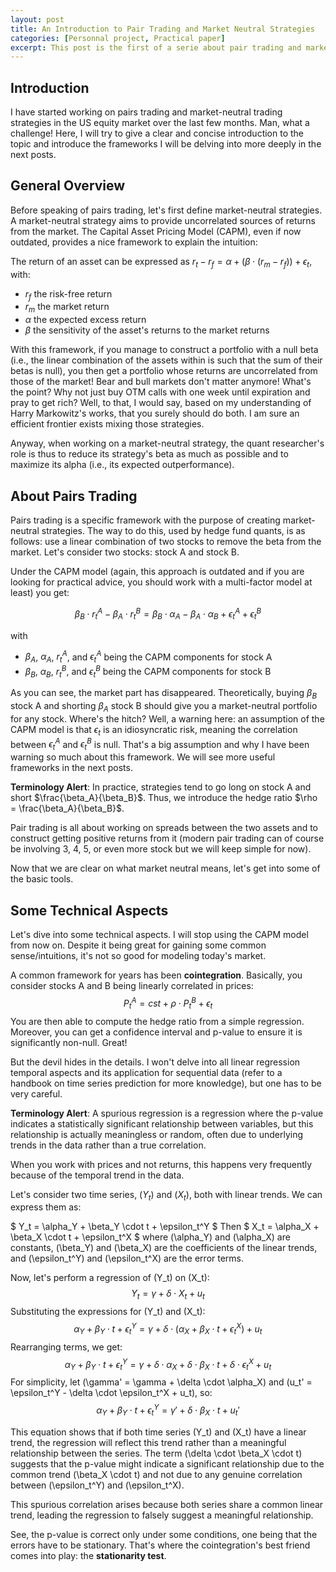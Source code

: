 ```yaml
---
layout: post
title: An Introduction to Pair Trading and Market Neutral Strategies
categories: [Personnal project, Practical paper]
excerpt: This post is the first of a serie about pair trading and market neutral strategies ...
---
```


## Introduction

I have started working on pairs trading and market-neutral trading strategies in the US equity market over the last few months. Man, what a challenge! Here, I will try to give a clear and concise introduction to the topic and introduce the frameworks I will be delving into more deeply in the next posts.

## General Overview

Before speaking of pairs trading, let's first define market-neutral strategies. A market-neutral strategy aims to provide uncorrelated sources of returns from the market. The Capital Asset Pricing Model (CAPM), even if now outdated, provides a nice framework to explain the intuition:

The return of an asset can be expressed as $r_t - r_f = \alpha + (\beta \cdot (r_m - r_f)) + \epsilon_t$, with:
- $r_f$ the risk-free return
- $r_m$ the market return
- $\alpha$ the expected excess return
- $\beta$ the sensitivity of the asset's returns to the market returns

With this framework, if you manage to construct a portfolio with a null beta (i.e., the linear combination of the assets within is such that the sum of their betas is null), you then get a portfolio whose returns are uncorrelated from those of the market! Bear and bull markets don't matter anymore! What's the point? Why not just buy OTM calls with one week until expiration and pray to get rich? Well, to that, I would say, based on my understanding of Harry Markowitz's works, that you surely should do both. I am sure an efficient frontier exists mixing those strategies. 

Anyway, when working on a market-neutral strategy, the quant researcher's role is thus to reduce its strategy's beta as much as possible and to maximize its alpha (i.e., its expected outperformance).

## About Pairs Trading

Pairs trading is a specific framework with the purpose of creating market-neutral strategies. The way to do this, used by hedge fund quants, is as follows: use a linear combination of two stocks to remove the beta from the market. Let's consider two stocks: stock A and stock B.

Under the CAPM model (again, this approach is outdated and if you are looking for practical advice, you should work with a multi-factor model at least) you get:

$$ 
\beta_B \cdot r_t^A - \beta_A \cdot r_t^B = \beta_B \cdot \alpha_A - \beta_A \cdot \alpha_B + \epsilon_t^A + \epsilon_t^B 
$$

with

- $\beta_A$, $\alpha_A$, $r_t^A$, and $\epsilon_t^A$ being the CAPM components for stock A
- $\beta_B$, $\alpha_B$, $r_t^B$, and $\epsilon_t^B$ being the CAPM components for stock B

As you can see, the market part has disappeared. Theoretically, buying $\beta_B$ stock A and shorting $\beta_A$ stock B should give you a market-neutral portfolio for any stock. Where's the hitch? Well, a warning here: an assumption of the CAPM model is that $\epsilon_t$ is an idiosyncratic risk, meaning the correlation between $\epsilon_t^A$ and $\epsilon_t^B$ is null. That's a big assumption and why I have been warning so much about this framework. We will see more useful frameworks in the next posts.

**Terminology Alert**: In practice, strategies tend to go long on stock A and short $\frac{\beta_A}{\beta_B}$. Thus, we introduce the hedge ratio $\rho = \frac{\beta_A}{\beta_B}$.

Pair trading is all about working on spreads between the two assets and to construct getting positive returns from it (modern pair trading can of course be involving 3, 4, 5, or even more stock but we will keep simple for now).

Now that we are clear on what market neutral means, let's get into some of the basic tools.

## Some Technical Aspects

Let's dive into some technical aspects. I will stop using the CAPM model from now on. Despite it being great for gaining some common sense/intuitions, it's not so good for modeling today's market.

A common framework for years has been **cointegration**. Basically, you consider stocks A and B being linearly correlated in prices:
$$
P_t^A = cst + \rho \cdot P_t^B + \epsilon_t
$$
You are then able to compute the hedge ratio from a simple regression. Moreover, you can get a confidence interval and p-value to ensure it is significantly non-null. Great!

But the devil hides in the details. I won't delve into all linear regression temporal aspects and its application for sequential data (refer to a handbook on time series prediction for more knowledge), but one has to be very careful.

**Terminology Alert**: A spurious regression is a regression where the p-value indicates a statistically significant relationship between variables, but this relationship is actually meaningless or random, often due to underlying trends in the data rather than a true correlation.

When you work with prices and not returns, this happens very frequently because of the temporal trend in the data.

Let's consider two time series, $(Y_t)$ and $(X_t)$, both with linear trends. We can express them as:

$
Y_t = \alpha_Y + \beta_Y \cdot t + \epsilon_t^Y
$
Then 
$
X_t = \alpha_X + \beta_X \cdot t + \epsilon_t^X
$
where \(\alpha_Y\) and \(\alpha_X\) are constants, \(\beta_Y\) and \(\beta_X\) are the coefficients of the linear trends, and \(\epsilon_t^Y\) and \(\epsilon_t^X\) are the error terms.

Now, let's perform a regression of \(Y_t\) on \(X_t\):
$$
Y_t = \gamma + \delta \cdot X_t + u_t
$$
Substituting the expressions for \(Y_t\) and \(X_t\):
$$
\alpha_Y + \beta_Y \cdot t + \epsilon_t^Y = \gamma + \delta \cdot (\alpha_X + \beta_X \cdot t + \epsilon_t^X) + u_t
$$
Rearranging terms, we get:
$$
\alpha_Y + \beta_Y \cdot t + \epsilon_t^Y = \gamma + \delta \cdot \alpha_X + \delta \cdot \beta_X \cdot t + \delta \cdot \epsilon_t^X + u_t
$$
For simplicity, let \(\gamma' = \gamma + \delta \cdot \alpha_X\) and \(u_t' = \epsilon_t^Y - \delta \cdot \epsilon_t^X + u_t\), so:
$$
\alpha_Y + \beta_Y \cdot t + \epsilon_t^Y = \gamma' + \delta \cdot \beta_X \cdot t + u_t'
$$

This equation shows that if both time series \(Y_t\) and \(X_t\) have a linear trend, the regression will reflect this trend rather than a meaningful relationship between the series. The term \(\delta \cdot \beta_X \cdot t\) suggests that the p-value might indicate a significant relationship due to the common trend \(\beta_X \cdot t\) and not due to any genuine correlation between \(\epsilon_t^Y\) and \(\epsilon_t^X\).

This spurious correlation arises because both series share a common linear trend, leading the regression to falsely suggest a meaningful relationship.

See, the p-value is correct only under some conditions, one being that the errors have to be stationary. That's where the cointegration's best friend comes into play: the **stationarity test**.
